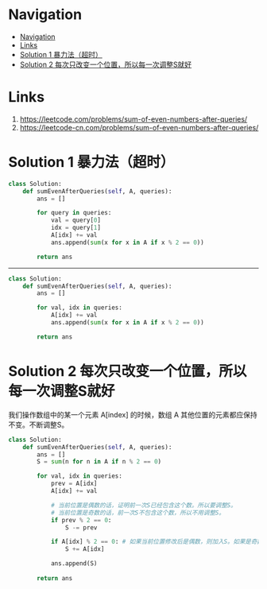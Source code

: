 # Navigation
- [Navigation](#navigation)
- [Links](#links)
- [Solution 1 暴力法（超时）](#solution-1-%e6%9a%b4%e5%8a%9b%e6%b3%95%e8%b6%85%e6%97%b6)
- [Solution 2 每次只改变一个位置，所以每一次调整S就好](#solution-2-%e6%af%8f%e6%ac%a1%e5%8f%aa%e6%94%b9%e5%8f%98%e4%b8%80%e4%b8%aa%e4%bd%8d%e7%bd%ae%e6%89%80%e4%bb%a5%e6%af%8f%e4%b8%80%e6%ac%a1%e8%b0%83%e6%95%b4s%e5%b0%b1%e5%a5%bd)

# Links
1. https://leetcode.com/problems/sum-of-even-numbers-after-queries/
2. https://leetcode-cn.com/problems/sum-of-even-numbers-after-queries/


# Solution 1 暴力法（超时）
```python
class Solution:
    def sumEvenAfterQueries(self, A, queries):
        ans = []

        for query in queries:
            val = query[0]
            idx = query[1]
            A[idx] += val
            ans.append(sum(x for x in A if x % 2 == 0))

        return ans
```
---
```python
class Solution:
    def sumEvenAfterQueries(self, A, queries):
        ans = []

        for val, idx in queries:
            A[idx] += val
            ans.append(sum(x for x in A if x % 2 == 0))

        return ans
```

# Solution 2 每次只改变一个位置，所以每一次调整S就好
我们操作数组中的某一个元素 A[index] 的时候，数组 A 其他位置的元素都应保持不变。不断调整S。
```python
class Solution:
    def sumEvenAfterQueries(self, A, queries):
        ans = []
        S = sum(n for n in A if n % 2 == 0)

        for val, idx in queries:
            prev = A[idx]
            A[idx] += val

            # 当前位置是偶数的话，证明前一次S已经包含这个数。所以要调整S。
            # 当前位置是奇数的话，前一次S不包含这个数，所以不用调整S。
            if prev % 2 == 0:   
                S -= prev

            if A[idx] % 2 == 0: # 如果当前位置修改后是偶数，则加入S。如果是奇数，不用加入。
                S += A[idx]

            ans.append(S)
        
        return ans
```